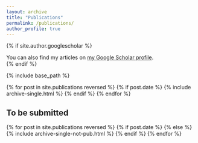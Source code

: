 ```yaml
---
layout: archive
title: "Publications"
permalink: /publications/
author_profile: true
---
```


{% if site.author.googlescholar %}
  <div class="wordwrap">You can also find my articles on <a href="{{site.author.googlescholar}}">my Google Scholar profile</a>.</div>
{% endif %}

{% include base_path %}

{% for post in site.publications reversed %}
  {% if post.date %}
    {% include archive-single.html %}
  {% endif %}
{% endfor %}

<h2>To be submitted</h2>
{% for post in site.publications reversed %}
  {% if post.date %}
  {% else %}
    {% include archive-single-not-pub.html %}
  {% endif %}
{% endfor %}


